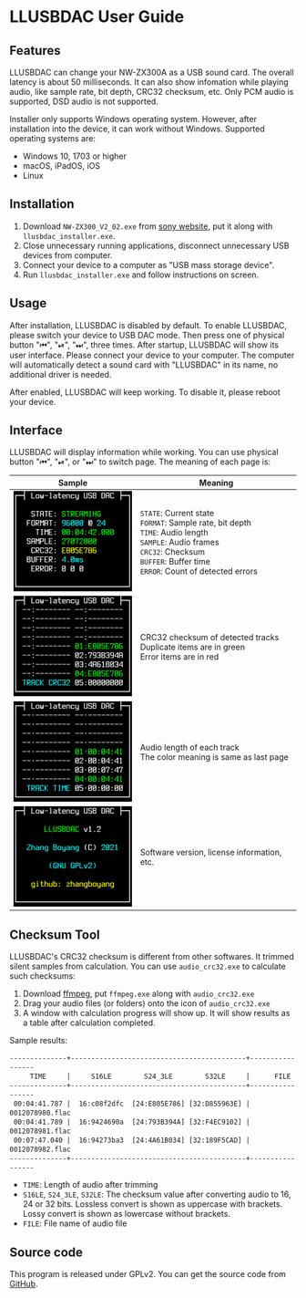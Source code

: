 # LLUSBDAC User Guide

## Features

LLUSBDAC can change your NW-ZX300A as a USB sound card. The overall latency is about 50 milliseconds. It can also show infomation while playing audio, like sample rate, bit depth, CRC32 checksum, etc. Only PCM audio is supported, DSD audio is not supported.

Installer only supports Windows operating system. However, after installation into the device, it can work without Windows. Supported operating systems are:

* Windows 10, 1703 or higher
* macOS, iPadOS, iOS
* Linux

## Installation

1. Download `NW-ZX300_V2_02.exe` from [sony website](https://www.sony.com/electronics/support/digital-music-players-nw-nwz-zx-series/nw-zx300/downloads/00016328), put it along with `llusbdac_installer.exe`.
2. Close unnecessary running applications, disconnect unnecessary USB devices from computer.
3. Connect your device to a computer as "USB mass storage device".
4. Run `llusbdac_installer.exe` and follow instructions on screen.

## Usage

After installation, LLUSBDAC is disabled by default. To enable LLUSBDAC, please switch your device to USB DAC mode. Then press one of physical button "⏮", "⏯", "⏭", three times. After startup, LLUSBDAC will show its user interface. Please connect your device to your computer. The computer will automatically detect a sound card with "LLUSBDAC" in its name, no additional driver is needed.

After enabled, LLUSBDAC will keep working. To disable it, please reboot your device.

## Interface

LLUSBDAC will display information while working. You can use physical button "⏮", "⏯", or "⏭" to switch page. The meaning of each page is:

|Sample|Meaning|
|-|-|
|<img src="page1.png" width="216" height="176"/>|`STATE`: Current state<br>`FORMAT`: Sample rate, bit depth<br>`TIME`: Audio length<br>`SAMPLE`: Audio frames<br>`CRC32`: Checksum<br>`BUFFER`: Buffer time<br>`ERROR`: Count of detected errors|
|<img src="page2.png" width="216" height="176"/>|CRC32 checksum of detected tracks<br>Duplicate items are in green<br>Error items are in red|
|<img src="page3.png" width="216" height="176"/>|Audio length of each track<br>The color meaning is same as last page|
|<img src="page4.png" width="216" height="176"/>|Software version, license information, etc.|

## Checksum Tool

LLUSBDAC's CRC32 checksum is different from other softwares. It trimmed silent samples from calculation. You can use `audio_crc32.exe` to calculate such checksums: 

1. Download [ffmpeg](https://www.ffmpeg.org/download.html), put `ffmpeg.exe` along with `audio_crc32.exe`
2. Drag your audio files (or folders) onto the icon of `audio_crc32.exe`
3. A window with calculation progress will show up. It will show results as a table after calculation completed.

Sample results:

```
--------------+-------------------------------------------+-----------------
     TIME     |     S16LE        S24_3LE        S32LE     |      FILE
--------------+-------------------------------------------+-----------------
 00:04:41.787 |  16:c08f2dfc  [24:E805E786] [32:D855963E] | 0012078980.flac
 00:04:41.789 |  16:9424690a  [24:793B394A] [32:F4EC9102] | 0012078981.flac
 00:07:47.040 |  16:94273ba3  [24:4A61B034] [32:189F5CAD] | 0012078982.flac
--------------+-------------------------------------------+-----------------
```

* `TIME`: Length of audio after trimming
* `S16LE`, `S24_3LE`, `S32LE`: The checksum value after converting audio to 16, 24 or 32 bits. Lossless convert is shown as uppercase with brackets. Lossy convert is shown as lowercase without brackets.
* `FILE`: File name of audio file

## Source code

This program is released under GPLv2. You can get the source code from [GitHub](https://github.com/zhangboyang/llusbdac).
